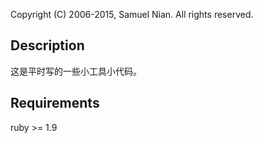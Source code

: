 Copyright (C) 2006-2015, Samuel Nian.
All rights reserved.

## Description
这是平时写的一些小工具小代码。

## Requirements
ruby >= 1.9

